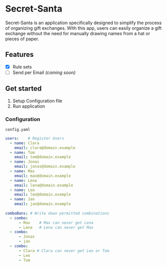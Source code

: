 # Secret-Santa
Secret-Santa is an application specifically designed to simplify the process of organizing gift exchanges. With this app, users can easily organize a gift exchange without the need for manually drawing names from a hat or pieces of paper.

## Features

 - [X] Rule sets
 - [ ] Send per Email _(coming soon)_

## Get started

1. Setup Configuration file
2. Run application

### Configuration
`config.yaml`
```yaml
users:    # Register Users
  - name: Clara
    email: clara@domain.example
  - name: Tom
    email: tom@domain.example
  - name: Jonas
    email: jonas@domain.example
  - name: Max
    email: max@domain.example
  - name: Lena
    email: lena@domain.example
  - name: Leo
    email: leo@domain.example
  - name: Jan
    email: jan@domain.example
    
comboBans: # Write down permitted combinations 
  - combo: 
      - Max    # Max can never get Lena
      - Lena   # Lena can never get Max
  - combo:
      - Jonas
      - jan
  - combo:
      - Clara # Clara can never get Leo or Tom
      - Leo
      - Tom
```
